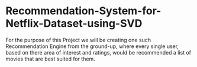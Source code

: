# Recommendation-System-for-Netflix-Dataset-using-SVD
For the purpose of this Project we will be creating one such Recommendation Engine from the ground-up, where every single user, based on there area of interest and ratings, would be recommended a list of movies that are best suited for them.
